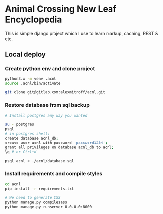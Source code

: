 # Animal Crossing New Leaf Encyclopedia
This is simple django project which I use to learn markup, caching, REST & etc.

## Local deploy

### Create python env and clone project
```bash
python3.x -m venv .acnl
source .acnl/bin/activate

git clone git@gitlab.com:alexmitroff/acnl.git
```

### Restore database from sql backup
```bash
# Install postgres any way you wanted

su - postgres
psql
# in postgres shell:
create database acnl_db;
create user acnl with password 'password1234';
grant all privileges on database acnl_db to acnl;
\q # or Ctrl+d

psql acnl < ./acnl/database.sql
```

### Install requirements and compile styles 
```bash
cd acnl
pip install -r requirements.txt

# We need to generate CSS
python manage.py compilesass 
python manage.py runserver 0.0.0.0:8000
```

